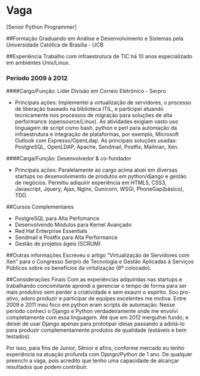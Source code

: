 # Vaga

[Senior Python Programmer]

##Formação
Graduando em Análise e Desenvolvimento e Sistemas pela Universidade Católica de Brasília - UCB 

##Experiência
Trabalho com infraestrutura de TIC há 10 anos especializado em ambientes Unix/Linux. 

### Período 2009 à 2012
####Cargo/Função: Líder Divisão em Correio Eletrônico - Serpro
* Principais ações: Implementei a virtualização de servidores, o processo de liberação baseado na biblioteca ITIL, 
e participei atuando tecnicamente nos processos de migração para soluções de alta performance (opensource/Linux). 
As atividades exigiam vasto uso linguagem de script como bash, python e perl para automação da infraestrutura
e integração de plataformas, por exemplo, Microsoft Outlook com Expresso/OpenLdap. As principais soluções usadas: PostgreSQL, OpenLDAP, Apache, Sendmail, Postfix, Mailman, Xen.

####Carga/Função: Desenvolvedor & co-fundador
* Principais ações: Paralelamente ao cargo acima atuei em diversas startups no desenvolvimento de produtos em python/django e gestão de negócios.
Permitiu adiquirir experiência em HTML5, CSS3, Javascript, Jquery, Ajax, Nginx, Gunicorn, WSGI, PhoneGap(básico), TDD.

##Cursos Complementares
* PostgreSQL para Alta Perfomance
* Desenvolvendo Módulos para Kernel Avançado
* Red Hat Enterprise Essentials
* Sendmail e Postfix para Alta Performance
* Gestão de projetos ágeis (SCRUM)

##Outras informações
Escreveu o artigo “Virtualização de Servidores com Xen”  para o Congresso Serpro de Tecnologia e Gestão Aplicadas à Serviços Públicos sobre os benefícios da virtulização (6º colocado).

##Considerações Finais
Com as experiências adquiridas nas startups e trabalhando concomitante aprendi a gerenciar o tempo de forma para ser mais produtivo
sem perder a criatividade e sem exaurir o espírito.
Sou pro-ativo, adoro produzir e participar de equipes excelentes me motiva.
Entre 2009 e 2011 meu foco em python eram scripts de automação. Nesse período conheci o Django e Python verdadeiramente onde
me envolvi completamente com essa linguagem. Até que em 2012 mergulhei fundo, e deixei de usar Django apenas para prototipar ideias passando
a adotá-lo para produzir complementamente produtos de qualidade (estáveis e bem testados).

Por isso, para fins de Junior, Sênior e afins, conforme mercado eu tenho experiência na atuação profunda com Django/Python de 1 ano. De qualquer preenchi a vaga, pois acredito que tenho uma capacidade de alcançar resultados que podem contribuir.
